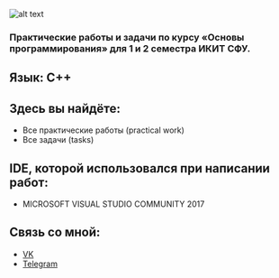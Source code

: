 ![alt text](http://ikit.sfu-kras.ru/files/ikit/RCd9ruiSIVw.jpg)

### Практические работы и задачи по курсу «Основы программирования» для 1 и 2 семестра ИКИТ СФУ.

## Язык: С++

## Здесь вы найдёте: 
* Все практические работы (practical work)
* Все задачи (tasks)

## IDE, которой использовался при написании работ:
* MICROSOFT VISUAL STUDIO COMMUNITY 2017

## Связь со мной: 
* [VK](https://vk.com/zloysergunya)
* [Telegram](https://t.me/zloysergunya)
